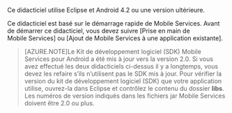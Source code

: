 Ce didacticiel utilise Eclipse et Android 4.2 ou une version ultérieure.

Ce didacticiel est basé sur le démarrage rapide de Mobile Services. Avant de démarrer ce didacticiel, vous devez suivre [Prise en main de Mobile Services] ou [Ajout de Mobile Services à une application existante].

>[AZURE.NOTE]Le Kit de développement logiciel (SDK) Mobile Services pour Android a été mis à jour vers la version 2.0. Si vous avez effectué les deux didacticiels ci-dessus il y a longtemps, vous devez les refaire s’ils n’utilisent pas le SDK mis à jour. Pour vérifier la version du kit de développement logiciel (SDK) que votre application utilise, ouvrez-la dans Eclipse et contrôlez le contenu du dossier **libs**. Les numéros de version indiqués dans les fichiers jar Mobile Services doivent être 2.0 ou plus.

<!---HONumber=62-->